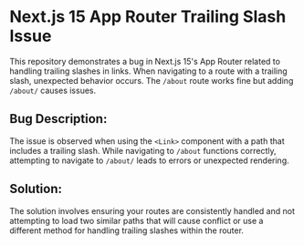 # Next.js 15 App Router Trailing Slash Issue

This repository demonstrates a bug in Next.js 15's App Router related to handling trailing slashes in links. When navigating to a route with a trailing slash, unexpected behavior occurs. The `/about` route works fine but adding `/about/`  causes issues.

## Bug Description:

The issue is observed when using the `<Link>` component with a path that includes a trailing slash. While navigating to `/about` functions correctly, attempting to navigate to `/about/` leads to errors or unexpected rendering. 

## Solution:

The solution involves ensuring your routes are consistently handled and not attempting to load two similar paths that will cause conflict or use a different method for handling trailing slashes within the router.